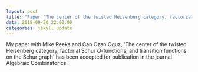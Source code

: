 ```yaml
---
layout: post
title: "Paper 'The center of the twisted Heisenberg category, factorial Schur *Q*-functions, and transition functions on the Schur graph' accepted for publication in the journal Algebraic Combinatorics"
data: 2018-09-30 22:00:00
categories: jekyll update
---
```


My paper with Mike Reeks and Can Ozan Oguz, 'The center of the twisted 
Heisenberg category, factorial Schur *Q*-functions, and 
transition functions on the Schur graph' has been accepted for publication in the journal Algebraic Combinatorics.

